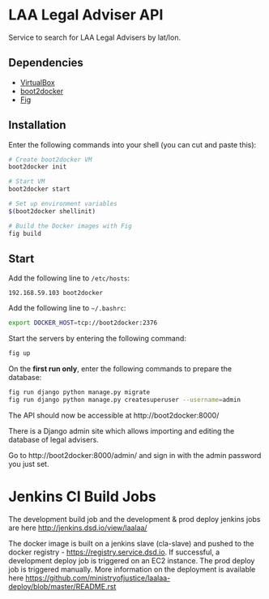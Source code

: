 LAA Legal Adviser API
=====================

Service to search for LAA Legal Advisers by lat/lon.

Dependencies
------------

 * [VirtualBox](https://www.virtualbox.org/wiki/Downloads)
 * [boot2docker](http://boot2docker.io/)
 * [Fig](http://www.fig.sh/)

Installation
------------

Enter the following commands into your shell (you can cut and paste this):

```sh
# Create boot2docker VM
boot2docker init

# Start VM
boot2docker start

# Set up environment variables
$(boot2docker shellinit)

# Build the Docker images with Fig
fig build
```

Start
-----

Add the following line to `/etc/hosts`:

```text
192.168.59.103 boot2docker
```

Add the following line to `~/.bashrc`:

```sh
export DOCKER_HOST=tcp://boot2docker:2376
```

Start the servers by entering the following command:

```sh
fig up
```

On the **first run only**, enter the following commands to prepare the database:

```sh
fig run django python manage.py migrate
fig run django python manage.py createsuperuser --username=admin
```

The API should now be accessible at http://boot2docker:8000/

There is a Django admin site which allows importing and editing the database
of legal advisers.

Go to http://boot2docker:8000/admin/ and sign in with the admin password you
just set.

# Jenkins CI Build Jobs
The development build job and the development & prod deploy jenkins jobs are here http://jenkins.dsd.io/view/laalaa/

The docker image is built on a jenkins slave (cla-slave) and pushed to the docker registry - https://registry.service.dsd.io. If successful, a development deploy job is triggered on an EC2 instance. The prod deploy job is triggered manually. More information on the deployment is available here https://github.com/ministryofjustice/laalaa-deploy/blob/master/README.rst

